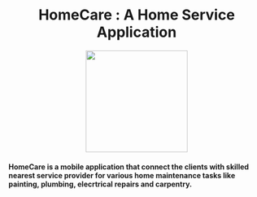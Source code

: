 <h1 align = "center">HomeCare : A Home Service Application</h1>
 <p align="center">  <img src="https://png.pngtree.com/png-vector/20230511/ourmid/pngtree-home-service-logo-vector-png-image_7095332.png" width="200" height="200"></p>
 <p><h4>HomeCare is a mobile application that connect the clients with skilled nearest service provider for various home maintenance tasks like painting, plumbing, elecrtrical repairs and carpentry. 


